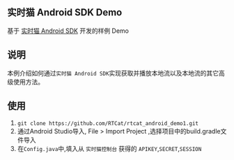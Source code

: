## 实时猫 Android SDK Demo
基于 [实时猫 Android SDK](https://shishimao.com) 开发的样例 Demo

## 说明
本例介绍如何通过`实时猫 Android SDK`实现获取并播放本地流以及本地流的其它高级使用方法。

## 使用

1. `git clone https://github.com/RTCat/rtcat_android_demo1.git`
2. 通过Android Studio导入, File > Import Project ,选择项目中的build.gradle文件导入
3. 在`Config.java`中,填入从 `实时猫控制台` 获得的 `APIKEY`,`SECRET`,`SESSION`





